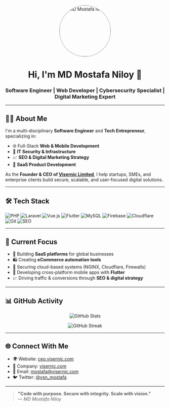 <p align="center">
  <img src="https://i.postimg.cc/0jSgchm6/MD-Mostafa.png" alt="MD Mostafa Niloy" width="160" style="border-radius: 50%; border: 2px solid #ccc;" />
</p>

<h1 align="center">Hi, I'm MD Mostafa Niloy 👋</h1>
<h3 align="center">Software Engineer | Web Developer | Cybersecurity Specialist | Digital Marketing Expert</h3>

---

## 👨‍💼 About Me

I'm a multi-disciplinary **Software Engineer** and **Tech Entrepreneur**, specializing in:

- 🌐 Full-Stack **Web & Mobile Development**
- 🔐 **IT Security & Infrastructure**
- 📈 **SEO & Digital Marketing Strategy**
- 🧩 **SaaS Product Development**

As the **Founder & CEO of [Visernic Limited](https://visernic.com)**, I help startups, SMEs, and enterprise clients build secure, scalable, and user-focused digital solutions.

---

## 🛠️ Tech Stack

![PHP](https://img.shields.io/badge/PHP-777BB4?style=flat&logo=php&logoColor=white)
![Laravel](https://img.shields.io/badge/Laravel-E74430?style=flat&logo=laravel&logoColor=white)
![Vue.js](https://img.shields.io/badge/Vue.js-4FC08D?style=flat&logo=vue.js&logoColor=white)
![Flutter](https://img.shields.io/badge/Flutter-02569B?style=flat&logo=flutter&logoColor=white)
![MySQL](https://img.shields.io/badge/MySQL-4479A1?style=flat&logo=mysql&logoColor=white)
![Firebase](https://img.shields.io/badge/Firebase-FFCA28?style=flat&logo=firebase&logoColor=black)
![Cloudflare](https://img.shields.io/badge/Cloudflare-F38020?style=flat&logo=cloudflare&logoColor=white)
![Git](https://img.shields.io/badge/Git-F05032?style=flat&logo=git&logoColor=white)
![SEO](https://img.shields.io/badge/SEO-Optimization-brightgreen?style=flat)

---

## 🚀 Current Focus

- 🧩 Building **SaaS platforms** for global businesses  
- 🛍️ Creating **eCommerce automation tools**  
- 🔐 Securing cloud-based systems (NGINX, Cloudflare, Firewalls)  
- 📱 Developing cross-platform mobile apps with **Flutter**  
- 📈 Driving traffic & conversions through **SEO & digital strategy**

---

## 📊 GitHub Activity

<p align="center">
  <img src="https://github-readme-stats.vercel.app/api?username=vsn-mostafa&show_icons=true&theme=tokyonight" alt="GitHub Stats" />
</p>

<p align="center">
  <img src="https://github-readme-streak-stats.herokuapp.com/?user=vsn-mostafa&theme=tokyonight" alt="GitHub Streak" />
</p>

---

## 🌐 Connect With Me

- 🌍 Website: [ceo.visernic.com](https://ceo.visernic.com)  
- 💼 Company: [visernic.com](https://visernic.com)  
- 📧 Email: [mostafa@visernic.com](mailto:mostafa@visernic.com)    
- 🐦 Twitter: [@vsn_mostafa](https://twitter.com/vsm_mostafa)

---

> **"Code with purpose. Secure with integrity. Scale with vision."**  
> — *MD Mostafa Niloy*
